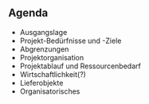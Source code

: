 ## Agenda

- Ausgangslage
- Projekt-Bedürfnisse und -Ziele
- Abgrenzungen
- Projektorganisation
- Projektablauf und Ressourcenbedarf
- Wirtschaftlichkeit(?)
- Lieferobjekte
- Organisatorisches
